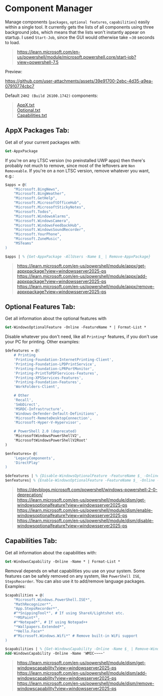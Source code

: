 # Component Manager

Manage components (`packages`, `optional features`, `capabilities`) easily within a single tool. It currently gets the lists of all components using three background jobs, which means that the lists won't instantly appear on startup. I used `Start-Job`, since the GUI would otherwise take ~`30` seconds to load.
> https://learn.microsoft.com/en-us/powershell/module/microsoft.powershell.core/start-job?view=powershell-7.5

Preview:

https://github.com/user-attachments/assets/39e91700-2ebc-4d35-a9ea-07910774cbc7

Default `24H2 (Build 26100.1742)` components:
> [AppX.txt](https://github.com/5Noxi/CompMan/blob/main/AppX.txt)  
> [Optional.txt](https://github.com/5Noxi/CompMan/blob/main/Optional.txt)  
> [Capabilities.txt](https://github.com/5Noxi/CompMan/blob/main/Capabilities.txt)  

## __AppX Packages Tab:__
Get all of your current packages with:
```ps
Get-AppxPackage
```
If you're on any LTSC version (no preinstalled UWP apps) then there's probably not much to remove, since most of the leftovers are `Non Removeable`. If you're on a non LTSC version, remove whatever you want, e.g.:
```ps
$apps = @(
    "Microsoft.BingNews",
    "Microsoft.BingWeather",
    "Microsoft.GetHelp",
    "Microsoft.MicrosoftOfficeHub",
    "Microsoft.MicrosoftStickyNotes",
    "Microsoft.Todos",
    "Microsoft.WindowsAlarms",
    "Microsoft.WindowsCamera",
    "Microsoft.WindowsFeedbackHub",
    "Microsoft.WindowsSoundRecorder",
    "Microsoft.YourPhone",
    "Microsoft.ZuneMusic",
    "MSTeams"
)

$apps | % {Get-AppxPackage -AllUsers -Name $_ | Remove-AppxPackage}
```
> https://learn.microsoft.com/en-us/powershell/module/appx/get-appxpackage?view=windowsserver2025-ps  
> https://learn.microsoft.com/en-us/powershell/module/appx/add-appxpackage?view=windowsserver2025-ps  
> https://learn.microsoft.com/en-us/powershell/module/appx/remove-appxpackage?view=windowsserver2025-ps  


## __Optional Features Tab:__
Get all information about the optional features with
```ps
Get-WindowsOptionalFeature -Online -FeatureName * | Format-List *
```
Disable whatever you don't need, like all `Printing*` features, if you don't use your PC for printing. Other examples:
```ps
$defeatures = @(
    # Printing
    'Printing-Foundation-InternetPrinting-Client',
    'Printing-Foundation-LPDPrintService',
    'Printing-Foundation-LPRPortMonitor',
    'Printing-PrintToPDFServices-Features',
    'Printing-XPSServices-Features',
    'Printing-Foundation-Features',
    'WorkFolders-Client',

    # Other
    'Recall',
    'SmbDirect',
    'MSRDC-Infrastructure',
    'Windows-Defender-Default-Definitions',
    'Microsoft-RemoteDesktopConnection',
    'Microsoft-Hyper-V-Hypervisor',

    # PowerShell 2.0 (deprecated)
    'MicrosoftWindowsPowerShellV2',
    'MicrosoftWindowsPowerShellV2Root'
)

$enfeatures= @(
    'LegacyComponents',
    'DirectPlay'
)

$defeatures | % {Disable-WindowsOptionalFeature -FeatureName $_ -Online -NoRestart}
$enfeatures| % {Enable-WindowsOptionalFeature -FeatureName $_ -Online -NoRestart}
```
> https://devblogs.microsoft.com/powershell/windows-powershell-2-0-deprecation/  
> https://learn.microsoft.com/en-us/powershell/module/dism/get-windowsoptionalfeature?view=windowsserver2025-ps  
> https://learn.microsoft.com/en-us/powershell/module/dism/enable-windowsoptionalfeature?view=windowsserver2025-ps  
> https://learn.microsoft.com/en-us/powershell/module/dism/disable-windowsoptionalfeature?view=windowsserver2025-ps  


## __Capabilities Tab:__
Get all information about the capabilities with:
```ps
Get-WindowsCapability -Online -Name * | Format-List *
```
Removal depends on what capabilities you use on your system. Some features can be safely removed on any system, like `PowerShell ISE`, `StepsRecorder`. You can also use it to add/remove language packages. Examples:

```ps
$capabilities = @(
    "Microsoft.Windows.PowerShell.ISE*",
    "MathRecognizer*",
    "App.StepsRecorder*",
    #"*SnippingTool*", # If using ShareX/Lightshot etc.
    "*MSPaint*",
    #"*Notepad*", # If using Notepad++
    "*Wallpapers.Extended*",
    "*Hello.Face*"
    #"Microsoft.Windows.Wifi*" # Remove built‑in WiFi support
)

$capabilities | % {Get-WindowsCapability -Online -Name $_ | Remove-WindowsCapability -Online}
Add-WindowsCapability -Online -Name 'WMIC~~~~'
```
> https://learn.microsoft.com/en-us/powershell/module/dism/get-windowscapability?view=windowsserver2025-ps  
> https://learn.microsoft.com/en-us/powershell/module/dism/add-windowscapability?view=windowsserver2025-ps  
> https://learn.microsoft.com/en-us/powershell/module/dism/remove-windowscapability?view=windowsserver2025-ps  

